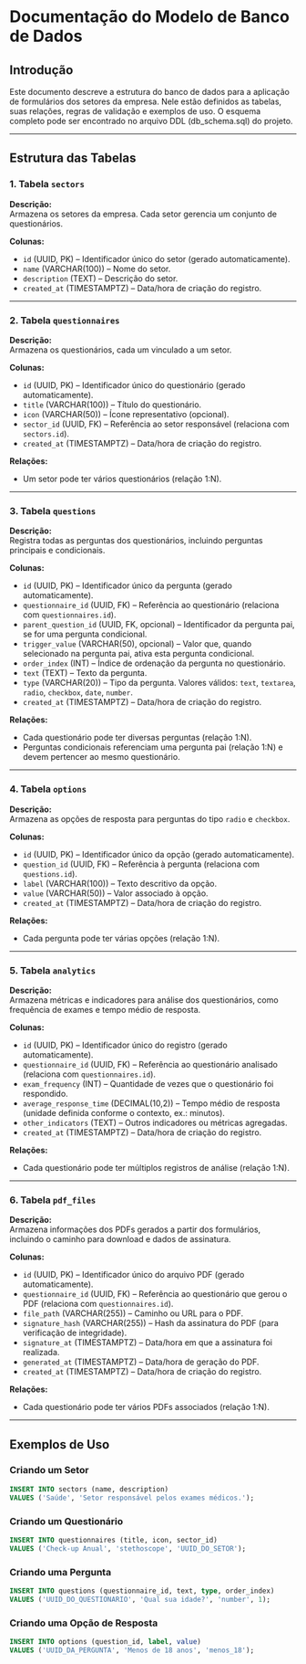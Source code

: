 # Documentação do Modelo de Banco de Dados

## Introdução

Este documento descreve a estrutura do banco de dados para a aplicação de formulários dos setores da empresa. Nele estão definidos as tabelas, suas relações, regras de validação e exemplos de uso. O esquema completo pode ser encontrado no arquivo DDL (db_schema.sql) do projeto.

---

## Estrutura das Tabelas

### 1. Tabela `sectors`

**Descrição:**  
Armazena os setores da empresa. Cada setor gerencia um conjunto de questionários.

**Colunas:**

- `id` (UUID, PK) – Identificador único do setor (gerado automaticamente).
- `name` (VARCHAR(100)) – Nome do setor.
- `description` (TEXT) – Descrição do setor.
- `created_at` (TIMESTAMPTZ) – Data/hora de criação do registro.

---

### 2. Tabela `questionnaires`

**Descrição:**  
Armazena os questionários, cada um vinculado a um setor.

**Colunas:**

- `id` (UUID, PK) – Identificador único do questionário (gerado automaticamente).
- `title` (VARCHAR(100)) – Título do questionário.
- `icon` (VARCHAR(50)) – Ícone representativo (opcional).
- `sector_id` (UUID, FK) – Referência ao setor responsável (relaciona com `sectors.id`).
- `created_at` (TIMESTAMPTZ) – Data/hora de criação do registro.

**Relações:**

- Um setor pode ter vários questionários (relação 1:N).

---

### 3. Tabela `questions`

**Descrição:**  
Registra todas as perguntas dos questionários, incluindo perguntas principais e condicionais.

**Colunas:**

- `id` (UUID, PK) – Identificador único da pergunta (gerado automaticamente).
- `questionnaire_id` (UUID, FK) – Referência ao questionário (relaciona com `questionnaires.id`).
- `parent_question_id` (UUID, FK, opcional) – Identificador da pergunta pai, se for uma pergunta condicional.
- `trigger_value` (VARCHAR(50), opcional) – Valor que, quando selecionado na pergunta pai, ativa esta pergunta condicional.
- `order_index` (INT) – Índice de ordenação da pergunta no questionário.
- `text` (TEXT) – Texto da pergunta.
- `type` (VARCHAR(20)) – Tipo da pergunta. Valores válidos: `text`, `textarea`, `radio`, `checkbox`, `date`, `number`.
- `created_at` (TIMESTAMPTZ) – Data/hora de criação do registro.

**Relações:**

- Cada questionário pode ter diversas perguntas (relação 1:N).
- Perguntas condicionais referenciam uma pergunta pai (relação 1:N) e devem pertencer ao mesmo questionário.

---

### 4. Tabela `options`

**Descrição:**  
Armazena as opções de resposta para perguntas do tipo `radio` e `checkbox`.

**Colunas:**

- `id` (UUID, PK) – Identificador único da opção (gerado automaticamente).
- `question_id` (UUID, FK) – Referência à pergunta (relaciona com `questions.id`).
- `label` (VARCHAR(100)) – Texto descritivo da opção.
- `value` (VARCHAR(50)) – Valor associado à opção.
- `created_at` (TIMESTAMPTZ) – Data/hora de criação do registro.

**Relações:**

- Cada pergunta pode ter várias opções (relação 1:N).

---

### 5. Tabela `analytics`

**Descrição:**  
Armazena métricas e indicadores para análise dos questionários, como frequência de exames e tempo médio de resposta.

**Colunas:**

- `id` (UUID, PK) – Identificador único do registro (gerado automaticamente).
- `questionnaire_id` (UUID, FK) – Referência ao questionário analisado (relaciona com `questionnaires.id`).
- `exam_frequency` (INT) – Quantidade de vezes que o questionário foi respondido.
- `average_response_time` (DECIMAL(10,2)) – Tempo médio de resposta (unidade definida conforme o contexto, ex.: minutos).
- `other_indicators` (TEXT) – Outros indicadores ou métricas agregadas.
- `created_at` (TIMESTAMPTZ) – Data/hora de criação do registro.

**Relações:**

- Cada questionário pode ter múltiplos registros de análise (relação 1:N).

---

### 6. Tabela `pdf_files`

**Descrição:**  
Armazena informações dos PDFs gerados a partir dos formulários, incluindo o caminho para download e dados de assinatura.

**Colunas:**

- `id` (UUID, PK) – Identificador único do arquivo PDF (gerado automaticamente).
- `questionnaire_id` (UUID, FK) – Referência ao questionário que gerou o PDF (relaciona com `questionnaires.id`).
- `file_path` (VARCHAR(255)) – Caminho ou URL para o PDF.
- `signature_hash` (VARCHAR(255)) – Hash da assinatura do PDF (para verificação de integridade).
- `signature_at` (TIMESTAMPTZ) – Data/hora em que a assinatura foi realizada.
- `generated_at` (TIMESTAMPTZ) – Data/hora de geração do PDF.
- `created_at` (TIMESTAMPTZ) – Data/hora de criação do registro.

**Relações:**

- Cada questionário pode ter vários PDFs associados (relação 1:N).

---

## Exemplos de Uso

### Criando um Setor

```sql
INSERT INTO sectors (name, description)
VALUES ('Saúde', 'Setor responsável pelos exames médicos.');
```

### Criando um Questionário

```sql
INSERT INTO questionnaires (title, icon, sector_id)
VALUES ('Check-up Anual', 'stethoscope', 'UUID_DO_SETOR');
```

### Criando uma Pergunta

```sql
INSERT INTO questions (questionnaire_id, text, type, order_index)
VALUES ('UUID_DO_QUESTIONARIO', 'Qual sua idade?', 'number', 1);
```

### Criando uma Opção de Resposta

```sql
INSERT INTO options (question_id, label, value)
VALUES ('UUID_DA_PERGUNTA', 'Menos de 18 anos', 'menos_18');
```
